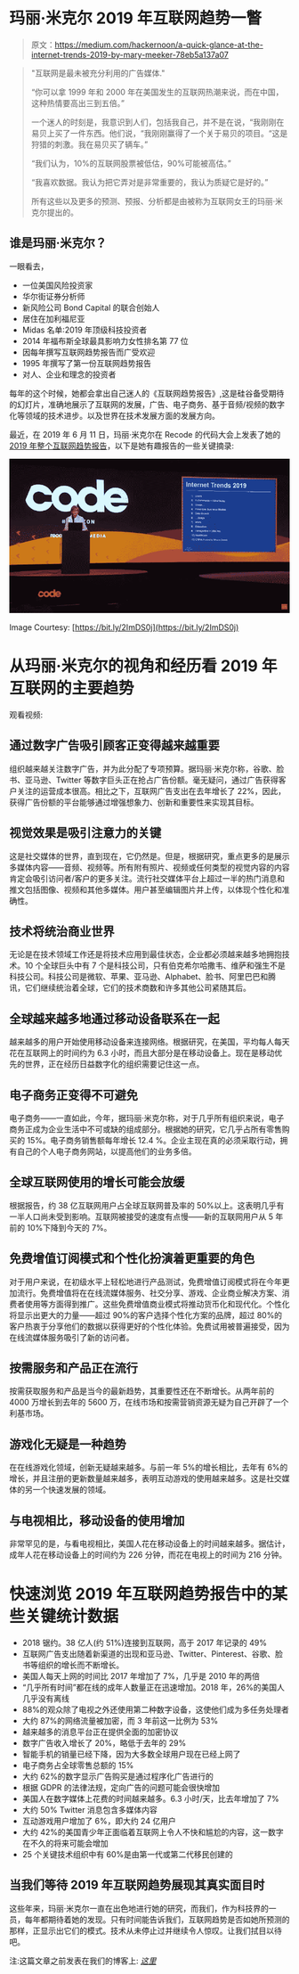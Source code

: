 # 玛丽·米克尔 2019 年互联网趋势一瞥

> 原文：<https://medium.com/hackernoon/a-quick-glance-at-the-internet-trends-2019-by-mary-meeker-78eb5a137a07>

> "互联网是最未被充分利用的广告媒体."
> 
> “你可以拿 1999 年和 2000 年在美国发生的互联网热潮来说，而在中国，这种热情要高出三到五倍。”
> 
> 一个迷人的时刻是，我意识到人们，包括我自己，并不是在说，“我刚刚在易贝上买了一件东西。他们说，“我刚刚赢得了一个关于易贝的项目。“这是狩猎的刺激。我在易贝买了辆车。”
> 
> “我们认为，10%的互联网股票被低估，90%可能被高估。”
> 
> “我喜欢数据。我认为把它弄对是非常重要的，我认为质疑它是好的。”
> 
> 所有这些以及更多的预测、预报、分析都是由被称为互联网女王的玛丽·米克尔提出的。

## 谁是玛丽·米克尔？

一眼看去，

*   一位美国风险投资家
*   华尔街证券分析师
*   新风险公司 Bond Capital 的联合创始人
*   居住在加利福尼亚
*   Midas 名单:2019 年顶级科技投资者
*   2014 年福布斯全球最具影响力女性排名第 77 位
*   因每年撰写互联网趋势报告而广受欢迎
*   1995 年撰写了第一份互联网趋势报告
*   对人、企业和理念的投资者

每年的这个时候，她都会拿出自己迷人的《互联网趋势报告》,这是硅谷备受期待的幻灯片，准确地展示了互联网的发展，广告、电子商务、基于音频/视频的数字化等领域的技术进步。以及世界在技术发展方面的发展方向。

最近，在 2019 年 6 月 11 日，玛丽·米克尔在 Recode 的代码大会上发表了她的[2019 年整个互联网趋势报告](https://techcrunch.com/2019/06/11/internet-trends-report-2019/)，以下是她有趣报告的一些关键摘录:

![](img/c3f2ff096c0c15dc1863773d0391c198.png)

Image Courtesy: [https://bit.ly/2ImDS0j](https://bit.ly/2ImDS0j)

# 从玛丽·米克尔的视角和经历看 2019 年互联网的主要趋势

观看视频:

## 通过数字广告吸引顾客正变得越来越重要

组织越来越关注数字广告，并为此分配了专项预算。据玛丽·米克尔称，谷歌、脸书、亚马逊、Twitter 等数字巨头正在抢占广告份额。毫无疑问，通过广告获得客户关注的运营成本很高。相比之下，互联网广告支出在去年增长了 22%，因此，获得广告份额的平台能够通过增强想象力、创新和重要性来实现其目标。

## 视觉效果是吸引注意力的关键

这是社交媒体的世界，直到现在，它仍然是。但是，根据研究，重点更多的是展示多媒体内容——音频、视频等。所有附有照片、视频或任何类型的视觉内容的内容肯定会吸引访问者/客户的更多关注。流行社交媒体平台上超过一半的热门消息和推文包括图像、视频和其他多媒体。用户甚至编辑图片并上传，以体现个性化和准确性。

## 技术将统治商业世界

无论是在技术领域工作还是将技术应用到最佳状态，企业都必须越来越多地拥抱技术。10 个全球巨头中有 7 个是科技公司，只有伯克希尔哈撒韦、维萨和强生不是科技公司。科技公司是微软、苹果、亚马逊、Alphabet、脸书、阿里巴巴和腾讯，它们继续统治着全球，它们的技术商数和许多其他公司紧随其后。

## 全球越来越多地通过移动设备联系在一起

越来越多的用户开始使用移动设备来连接网络。根据研究，在美国，平均每人每天花在互联网上的时间约为 6.3 小时，而且大部分是在移动设备上。现在是移动优先的世界，正在经历日益数字化的组织需要记住这一点。

## 电子商务正变得不可避免

电子商务——一直如此，今年，据玛丽·米克尔称，对于几乎所有组织来说，电子商务正成为企业生活中不可或缺的组成部分。根据她的研究，它几乎占所有零售购买的 15%。电子商务销售额每年增长 12.4 %。企业主现在真的必须采取行动，拥有自己的个人电子商务网站，以提高他们的业务多倍。

## 全球互联网使用的增长可能会放缓

根据报告，约 38 亿互联网用户占全球互联网普及率的 50%以上。这表明几乎有一半人口尚未受到影响。互联网被接受的速度有点慢——新的互联网用户从 5 年前的 10%下降到今天的 7%。

## 免费增值订阅模式和个性化扮演着更重要的角色

对于用户来说，在初级水平上轻松地进行产品测试，免费增值订阅模式将在今年更加流行。免费增值将在在线流媒体服务、社交分享、游戏、企业商业解决方案、消费者使用等方面得到推广。这些免费增值商业模式将推动货币化和现代化。个性化将显示出更大的力量——超过 90%的客户选择个性化方案的品牌，超过 80%的客户热衷于分享他们的数据以获得更好的个性化体验。免费试用被普遍接受，因为在线流媒体服务吸引了新的访问者。

## 按需服务和产品正在流行

按需获取服务和产品是当今的最新趋势，其重要性还在不断增长。从两年前的 4000 万增长到去年的 5600 万，在线市场和按需营销资源无疑为自己开辟了一个利基市场。

## 游戏化无疑是一种趋势

在在线游戏化领域，创新无疑越来越多。与前一年 5%的增长相比，去年有 6%的增长，并且注册的更新数量越来越多，表明互动游戏的使用越来越多。这是社交媒体的另一个快速发展的领域。

## 与电视相比，移动设备的使用增加

非常罕见的是，与看电视相比，美国人花在移动设备上的时间越来越多。据估计，成年人花在移动设备上的时间约为 226 分钟，而花在电视上的时间为 216 分钟。

# 快速浏览 2019 年互联网趋势报告中的某些关键统计数据

*   2018 锯约。38 亿人(约 51%)连接到互联网，高于 2017 年记录的 49%
*   互联网广告支出随着新渠道的出现和亚马逊、Twitter、Pinterest、谷歌、脸书等组织的增长而不断增长。
*   美国人每天上网的时间比 2017 年增加了 7%，几乎是 2010 年的两倍
*   “几乎所有时间”都在线的成年人数量正在迅速增加。2018 年，26%的美国人几乎没有离线
*   88%的观众除了电视之外还使用第二种数字设备，这使他们成为多任务处理者
*   大约 87%的网络流量被加密，而 3 年前这一比例为 53%
*   越来越多的消息平台正在提供全面的加密协议
*   数字广告收入增长了 20%，略低于去年的 29%
*   智能手机的销量已经下降，因为大多数全球用户现在已经上网了
*   电子商务占全球零售总额的 15%
*   大约 62%的数字显示广告购买是通过程序化广告进行的
*   根据 GDPR 的法律法规，定向广告的问题可能会很快增加
*   美国人在数字媒体上花费的时间越来越多。6.3 小时/天，比去年增加了 7%
*   大约 50% Twitter 消息包含多媒体内容
*   互动游戏用户增加了 6%，即大约 24 亿用户
*   大约 42%的美国青少年正面临着互联网上令人不快和尴尬的内容，这一数字在不久的将来可能会增加
*   25 个关键技术组织中有 60%是由第一代或第二代移民创建的

## 当我们等待 2019 年互联网趋势展现其真实面目时

这些年来，玛丽·米克尔一直在出色地进行她的研究，而我们，作为科技界的一员，每年都期待着她的发现。只有时间能告诉我们，互联网趋势是否如她所预测的那样，正显示出它们的模式。技术从未停止过并继续令人惊叹。让我们拭目以待吧。

注:这篇文章之前发表在我们的博客上: [*这里*](https://www.spec-india.com/blog/a-quick-glance-at-the-internet-trends-2019-by-mary-meeker/)